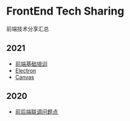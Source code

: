 # FrontEnd Tech Sharing
前端技术分享汇总

## 2021
- [前端基础培训](https://github.com/xiaoda/newbie-camp)
- [Electron](https://github.com/xiaoda/electron)
- [Canvas](https://github.com/xiaoda/canvas)

## 2020
- [前后端联调问题点](https://github.com/xiaoda/web-api-issues)
